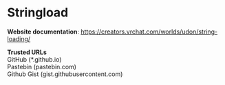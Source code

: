 # Stringload

**Website documentation**: https://creators.vrchat.com/worlds/udon/string-loading/  



**Trusted URLs**  
GitHub (*.github.io)  
Pastebin (pastebin.com)  
Github Gist (gist.githubusercontent.com)  



